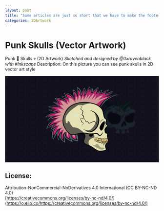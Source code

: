 ```yaml
---
layout: post
title: "Some articles are just so short that we have to make the footer stick"
categories: 2DArtwork
---
```


# Punk Skulls (Vector Artwork)
Punk 👊 Skulls 💀 (2D Artwork)
_Sketched and designed by @0xravenblack with #Inkscape_
Description: On this picture you can see punk skulls in 2D vector art style

![Punk Skulls (Vector Artwork)](https://github.com/0xRavenBlack/0xRavenBlack.github.io/blob/main/images/SkullPunks.jpg?raw=true)

## License:
Attribution-NonCommercial-NoDerivatives 4.0 International (CC BY-NC-ND 4.0)  
[https://creativecommons.org/licenses/by-nc-nd/4.0/](https://o.ello.co/https://creativecommons.org/licenses/by-nc-nd/4.0/)